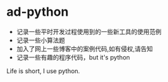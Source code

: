 # ad-python
- 记录一些平时开发过程使用到的一些新工具的使用范例
- 记录一些小算法题
- 加入了网上一些博客中的案例代码,如有侵权,请告知
- 记录一些有趣的程序代码，but it's python

Life is short, I use python.

